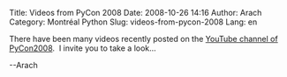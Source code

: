 Title: Videos from PyCon 2008
Date: 2008-10-26 14:16
Author: Arach
Category: Montréal Python
Slug: videos-from-pycon-2008
Lang: en

There have been many videos recently posted on the [YouTube channel of
PyCon2008][].  I invite you to take a look...

--Arach

</p>

  [YouTube channel of PyCon2008]: http://http://au.youtube.com/profile?user=pycon08
    "PyCon 2008 on YouTube"
